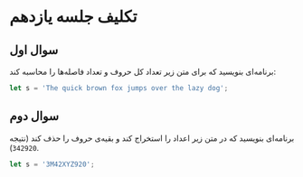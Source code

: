 # تکلیف جلسه یازدهم

## سوال اول

برنامه‌ای بنویسید که برای متن زیر تعداد کل حروف و تعداد فاصله‌ها را محاسبه کند:

```js
let s = 'The quick brown fox jumps over the lazy dog';
```

## سوال دوم

برنامه‌ای بنویسید که در متن زیر اعداد را استخراج کند و بقیه‌ی حروف را حذف کند (نتیجه `342920`).

```js
let s = '3M42XYZ920';
```

